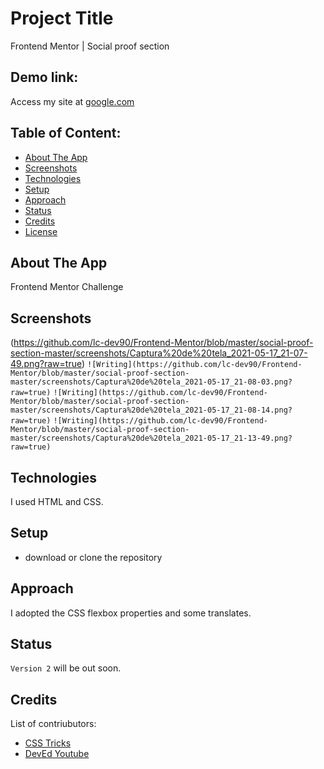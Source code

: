 # Project Title

Frontend Mentor | Social proof section

## Demo link:

Access my site at [google.com](https://google.com)

## Table of Content:

- [About The App](#about-the-app)
- [Screenshots](#screenshots)
- [Technologies](#technologies)
- [Setup](#setup)
- [Approach](#approach)
- [Status](#status)
- [Credits](#credits)
- [License](#license)

## About The App

Frontend Mentor Challenge

## Screenshots

(https://github.com/lc-dev90/Frontend-Mentor/blob/master/social-proof-section-master/screenshots/Captura%20de%20tela_2021-05-17_21-07-49.png?raw=true)
`![Writing](https://github.com/lc-dev90/Frontend-Mentor/blob/master/social-proof-section-master/screenshots/Captura%20de%20tela_2021-05-17_21-08-03.png?raw=true)`
`![Writing](https://github.com/lc-dev90/Frontend-Mentor/blob/master/social-proof-section-master/screenshots/Captura%20de%20tela_2021-05-17_21-08-14.png?raw=true)`
`![Writing](https://github.com/lc-dev90/Frontend-Mentor/blob/master/social-proof-section-master/screenshots/Captura%20de%20tela_2021-05-17_21-13-49.png?raw=true)`

## Technologies

I used HTML and CSS.

## Setup

- download or clone the repository

## Approach

I adopted the CSS flexbox properties and some translates.

## Status

`Version 2` will be out soon.

## Credits

List of contriubutors:

- [CSS Tricks](https://css-tricks.com/snippets/css/a-guide-to-flexbox/)
- [DevEd Youtube](https://www.youtube.com/watch?v=EFafSYg-PkI)
